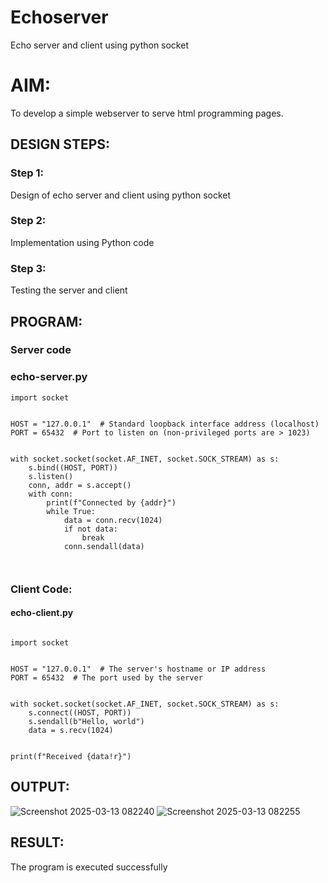 # Echoserver
Echo server and client using python socket

# AIM:

To develop a simple webserver to serve html programming pages.

## DESIGN STEPS:

### Step 1:

Design of echo server and client using python socket

### Step 2:

Implementation using Python code

### Step 3:

Testing the server and client 

## PROGRAM:

### Server code


### echo-server.py

```
import socket


HOST = "127.0.0.1"  # Standard loopback interface address (localhost)
PORT = 65432  # Port to listen on (non-privileged ports are > 1023)


with socket.socket(socket.AF_INET, socket.SOCK_STREAM) as s:
    s.bind((HOST, PORT))
    s.listen()
    conn, addr = s.accept()
    with conn:
        print(f"Connected by {addr}")
        while True:
            data = conn.recv(1024)
            if not data:
                break
            conn.sendall(data)



```
### Client Code:
#### echo-client.py
```

import socket


HOST = "127.0.0.1"  # The server's hostname or IP address
PORT = 65432  # The port used by the server


with socket.socket(socket.AF_INET, socket.SOCK_STREAM) as s:
    s.connect((HOST, PORT))
    s.sendall(b"Hello, world")
    data = s.recv(1024)


print(f"Received {data!r}")

```
## OUTPUT:


![Screenshot 2025-03-13 082240](https://github.com/user-attachments/assets/ffc3ce66-7c33-4bbc-8841-ee7dd3a0d1d7)
![Screenshot 2025-03-13 082255](https://github.com/user-attachments/assets/b9fcc255-4bf0-43fd-9d7a-f53c191c59a2)








## RESULT:
The program is executed successfully


